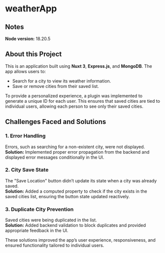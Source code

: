 # weatherApp

## Notes
**Node version:** 18.20.5

## About this Project
This is an application built using **Nuxt 3**, **Express.js**, and **MongoDB**. The app allows users to:

- Search for a city to view its weather information.
- Save or remove cities from their saved list.

To provide a personalized experience, a plugin was implemented to generate a unique ID for each user. This ensures that saved cities are tied to individual users, allowing each person to see only their saved cities.

## Challenges Faced and Solutions
### 1. Error Handling
Errors, such as searching for a non-existent city, were not displayed.  
**Solution:** Implemented proper error propagation from the backend and displayed error messages conditionally in the UI.

### 2. City Save State
The "Save Location" button didn’t update its state when a city was already saved.  
**Solution:** Added a computed property to check if the city exists in the saved cities list, ensuring the button state updated reactively.

### 3. Duplicate City Prevention
Saved cities were being duplicated in the list.  
**Solution:** Added backend validation to block duplicates and provided appropriate feedback in the UI.

These solutions improved the app’s user experience, responsiveness, and ensured functionality tailored to individual users.

